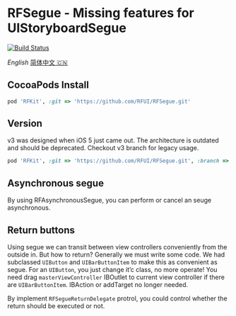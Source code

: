 # RFSegue - Missing features for UIStoryboardSegue

[![Build Status](https://travis-ci.org/RFUI/RFSegue.svg?branch=master)](https://travis-ci.org/RFUI/RFSegue)

<base href="//github.com/RFUI/RFSegue/blob/master/" />

*English* [简体中文 :cn:](Readme~zh-hans.md)

## CocoaPods Install

```ruby
pod 'RFKit', :git => 'https://github.com/RFUI/RFSegue.git'
```

## Version

v3 was designed when iOS 5 just came out. The architecture is outdated and should be deprecated. Checkout v3 branch for legacy usage.

```ruby
pod 'RFKit', :git => 'https://github.com/RFUI/RFSegue.git', :branch => 'v3'
```

## Asynchronous segue

By using RFAsynchronousSegue, you can perform or cancel an seuge asynchronous.

## Return buttons

Using segue we can transit between view controllers conveniently from the outside in. But how to return? Generally we must write some code. We had subclassed `UIButton` and `UIBarButtonItem` to make this as convenient as segue. For an `UIButton`, you just change it’c class, no more operate! You need drag `masterViewController` IBOutlet to current view controller if there are `UIBarButtonItem`. IBAction or addTarget no longer needed.

By implement `RFSegueReturnDelegate` protrol, you could control whether the return should be executed or not.
